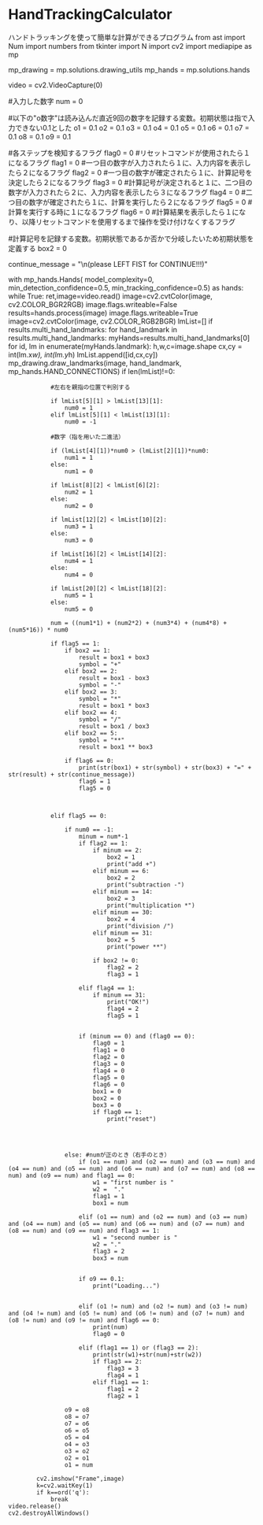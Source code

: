 # HandTrackingCalculator
ハンドトラッキングを使って簡単な計算ができるプログラム
from ast import Num
import numbers
from tkinter import N
import cv2
import mediapipe as mp

mp_drawing = mp.solutions.drawing_utils
mp_hands = mp.solutions.hands

video = cv2.VideoCapture(0)

#入力した数字
num = 0

#以下の"o数字"は読み込んだ直近9回の数字を記録する変数。初期状態は指で入力できない0.1とした
o1 = 0.1
o2 = 0.1
o3 = 0.1
o4 = 0.1
o5 = 0.1
o6 = 0.1
o7 = 0.1
o8 = 0.1
o9 = 0.1

#各ステップを検知するフラグ
flag0 = 0 #リセットコマンドが使用されたら１になるフラグ
flag1 = 0 #一つ目の数字が入力されたら１に、入力内容を表示したら２になるフラグ
flag2 = 0 #一つ目の数字が確定されたら１に、計算記号を決定したら２になるフラグ
flag3 = 0 #計算記号が決定されると１に、二つ目の数字が入力されたら２に、入力内容を表示したら３になるフラグ
flag4 = 0 #二つ目の数字が確定されたら１に、計算を実行したら２になるフラグ
flag5 = 0 #計算を実行する時に１になるフラグ
flag6 = 0 #計算結果を表示したら１になり、以降リセットコマンドを使用するまで操作を受け付けなくするフラグ

#計算記号を記録する変数。初期状態であるか否かで分岐したいため初期状態を定義する
box2 = 0

continue_message = "\n(please LEFT FIST for CONTINUE!!!)"

with mp_hands.Hands(
    model_complexity=0,
    min_detection_confidence=0.5,
    min_tracking_confidence=0.5) as hands:
    while True:
        ret,image=video.read()
        image=cv2.cvtColor(image, cv2.COLOR_BGR2RGB)
        image.flags.writeable=False
        results=hands.process(image)
        image.flags.writeable=True
        image=cv2.cvtColor(image, cv2.COLOR_RGB2BGR)
        lmList=[]
        if results.multi_hand_landmarks:
            for hand_landmark in results.multi_hand_landmarks:
                myHands=results.multi_hand_landmarks[0]
                for id, lm in enumerate(myHands.landmark):
                    h,w,c=image.shape
                    cx,cy = int(lm.x*w), int(lm.y*h)
                    lmList.append([id,cx,cy])
                mp_drawing.draw_landmarks(image, hand_landmark, mp_hands.HAND_CONNECTIONS)
            if len(lmList)!=0:

                #左右を親指の位置で判別する
                
                if lmList[5][1] > lmList[13][1]:
                    num0 = 1
                elif lmList[5][1] < lmList[13][1]:
                    num0 = -1

                #数字（指を用いた二進法）
        
                if (lmList[4][1])*num0 > (lmList[2][1])*num0:
                    num1 = 1
                else:
                    num1 = 0

                if lmList[8][2] < lmList[6][2]:
                    num2 = 1
                else:
                    num2 = 0

                if lmList[12][2] < lmList[10][2]:
                    num3 = 1
                else:
                    num3 = 0
                
                if lmList[16][2] < lmList[14][2]:
                    num4 = 1
                else:
                    num4 = 0

                if lmList[20][2] < lmList[18][2]:
                    num5 = 1
                else:
                    num5 = 0

                num = ((num1*1) + (num2*2) + (num3*4) + (num4*8) + (num5*16)) * num0

                if flag5 == 1:
                    if box2 == 1:
                        result = box1 + box3
                        symbol = "+"
                    elif box2 == 2:
                        result = box1 - box3
                        symbol = "-"
                    elif box2 == 3:
                        symbol = "*"
                        result = box1 * box3
                    elif box2 == 4:
                        symbol = "/"
                        result = box1 / box3
                    elif box2 == 5:
                        symbol = "**"
                        result = box1 ** box3

                    if flag6 == 0:
                        print(str(box1) + str(symbol) + str(box3) + "=" + str(result) + str(continue_message))
                        flag6 = 1
                        flag5 = 0

                    

                elif flag5 == 0:

                    if num0 == -1:
                        minum = num*-1
                        if flag2 == 1:
                            if minum == 2:
                                box2 = 1
                                print("add +")
                            elif minum == 6:
                                box2 = 2
                                print("subtraction -")
                            elif minum == 14:
                                box2 = 3
                                print("multiplication *")
                            elif minum == 30:
                                box2 = 4
                                print("division /")
                            elif minum == 31:
                                box2 = 5
                                print("power **")

                            if box2 != 0:
                                flag2 = 2
                                flag3 = 1

                        elif flag4 == 1:
                            if minum == 31:
                                print("OK!")
                                flag4 = 2
                                flag5 = 1

                        
                        if (minum == 0) and (flag0 == 0):
                            flag0 = 1
                            flag1 = 0
                            flag2 = 0
                            flag3 = 0
                            flag4 = 0
                            flag5 = 0
                            flag6 = 0
                            box1 = 0
                            box2 = 0
                            box3 = 0
                            if flag0 == 1:
                                print("reset")
                        
                    

                
                    else: #numが正のとき（右手のとき）
                        if (o1 == num) and (o2 == num) and (o3 == num) and (o4 == num) and (o5 == num) and (o6 == num) and (o7 == num) and (o8 == num) and (o9 == num) and flag1 == 0:
                            w1 = "first number is "
                            w2 =  "."
                            flag1 = 1
                            box1 = num

                        elif (o1 == num) and (o2 == num) and (o3 == num) and (o4 == num) and (o5 == num) and (o6 == num) and (o7 == num) and (o8 == num) and (o9 == num) and flag3 == 1:
                            w1 = "second number is "
                            w2 = "."
                            flag3 = 2
                            box3 = num


                        if o9 == 0.1:
                            print("Loading...")
                
                
                        elif (o1 != num) and (o2 != num) and (o3 != num) and (o4 != num) and (o5 != num) and (o6 != num) and (o7 != num) and (o8 != num) and (o9 != num) and flag6 == 0:
                            print(num)
                            flag0 = 0
                            
                        elif (flag1 == 1) or (flag3 == 2):
                            print(str(w1)+str(num)+str(w2))
                            if flag3 == 2:
                                flag3 = 3
                                flag4 = 1
                            elif flag1 == 1:
                                flag1 = 2
                                flag2 = 1
                                
                    o9 = o8
                    o8 = o7
                    o7 = o6
                    o6 = o5
                    o5 = o4
                    o4 = o3
                    o3 = o2
                    o2 = o1
                    o1 = num
                    
            cv2.imshow("Frame",image)
            k=cv2.waitKey(1)
            if k==ord('q'):
                break
    video.release()
    cv2.destroyAllWindows()
